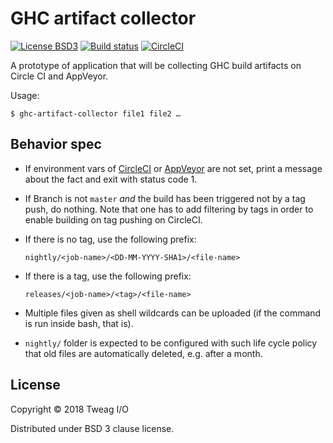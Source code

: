# GHC artifact collector

[![License BSD3](https://img.shields.io/badge/license-BSD3-brightgreen.svg)](http://opensource.org/licenses/BSD-3-Clause)
[![Build status](https://ci.appveyor.com/api/projects/status/jxrewpla45r1n04g/branch/master?svg=true)](https://ci.appveyor.com/project/mboes/ghc-artifact-collector/branch/master)
[![CircleCI](https://circleci.com/gh/tweag/ghc-artifact-collector/tree/master.svg?style=svg)](https://circleci.com/gh/tweag/ghc-artifact-collector/tree/master)

A prototype of application that will be collecting GHC build artifacts on
Circle CI and AppVeyor.

Usage:

```
$ ghc-artifact-collector file1 file2 …
```

## Behavior spec

* If environment vars of [CircleCI](https://circleci.com/docs/2.0/env-vars/)
  or [AppVeyor](https://www.appveyor.com/docs/environment-variables/) are
  not set, print a message about the fact and exit with status code 1.

* If Branch is not `master` *and* the build has been triggered not by a tag
  push, do nothing. Note that one has to add filtering by tags in order to
  enable building on tag pushing on CircleCI.

* If there is no tag, use the following prefix:

  ```
  nightly/<job-name>/<DD-MM-YYYY-SHA1>/<file-name>
  ```

* If there is a tag, use the following prefix:

  ```
  releases/<job-name>/<tag>/<file-name>
  ```

* Multiple files given as shell wildcards can be uploaded (if the command is
  run inside bash, that is).

* `nightly/` folder is expected to be configured with such life cycle policy
  that old files are automatically deleted, e.g. after a month.

## License

Copyright © 2018 Tweag I/O

Distributed under BSD 3 clause license.
